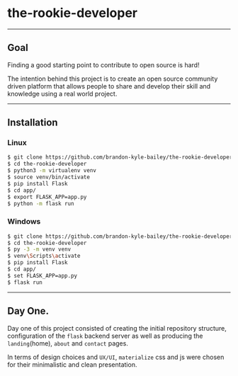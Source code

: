 # the-rookie-developer
---
## Goal

Finding a good starting point to contribute to open source is hard!

The intention behind this project is to create an open source community driven platform that allows people to share and develop their skill and knowledge using a real world project.

---
## Installation

### Linux
```sh
$ git clone https://github.com/brandon-kyle-bailey/the-rookie-developer.git
$ cd the-rookie-developer
$ python3 -m virtualenv venv
$ source venv/bin/activate
$ pip install Flask
$ cd app/
$ export FLASK_APP=app.py
$ python -m flask run
```
### Windows
```sh
$ git clone https://github.com/brandon-kyle-bailey/the-rookie-developer.git
$ cd the-rookie-developer
$ py -3 -m venv venv
$ venv\Scripts\activate
$ pip install Flask
$ cd app/
$ set FLASK_APP=app.py
$ flask run
```
---
## Day One.

Day one of this project consisted of creating the initial repository structure, configuration of the `flask` backend server as well as producing the `landing`(home), `about` and `contact` pages.

In terms of design choices and `UX/UI`, `materialize` css and js were chosen for their minimalistic and clean presentation.